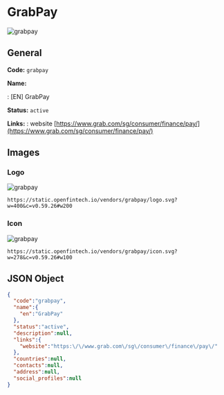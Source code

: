 
# GrabPay 
![grabpay](https://static.openfintech.io/vendors/grabpay/logo.svg?w=400&c=v0.59.26#w200)  

## General 
 
**Code:** `grabpay` 
 
**Name:** 
 
:	[EN] GrabPay 
 
**Status:** `active` 
 
**Links:** 
: website [https://www.grab.com/sg/consumer/finance/pay/](https://www.grab.com/sg/consumer/finance/pay/) 
 

## Images 

### Logo 
 
![grabpay](https://static.openfintech.io/vendors/grabpay/logo.svg?w=400&c=v0.59.26#w200)  

```
https://static.openfintech.io/vendors/grabpay/logo.svg?w=400&c=v0.59.26#w200
```  

### Icon 
 
![grabpay](https://static.openfintech.io/vendors/grabpay/icon.svg?w=278&c=v0.59.26#w100)  

```
https://static.openfintech.io/vendors/grabpay/icon.svg?w=278&c=v0.59.26#w100
```  

## JSON Object 

```json
{
  "code":"grabpay",
  "name":{
    "en":"GrabPay"
  },
  "status":"active",
  "description":null,
  "links":{
    "website":"https:\/\/www.grab.com\/sg\/consumer\/finance\/pay\/"
  },
  "countries":null,
  "contacts":null,
  "address":null,
  "social_profiles":null
}
```  
